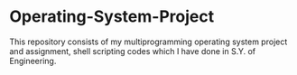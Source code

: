 # Operating-System-Project
This repository consists of my multiprogramming operating system project and assignment, shell scripting codes which I have done in S.Y. of Engineering.
